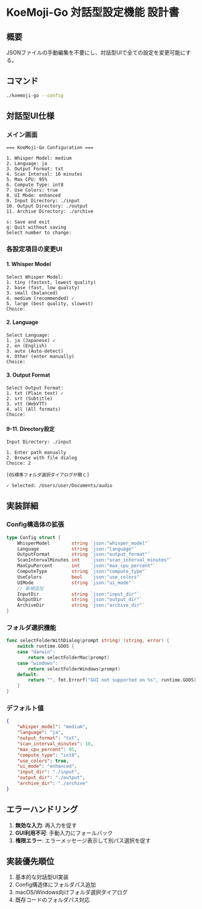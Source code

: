 # KoeMoji-Go 対話型設定機能 設計書

## 概要
JSONファイルの手動編集を不要にし、対話型UIで全ての設定を変更可能にする。

## コマンド
```bash
./koemoji-go --config
```

## 対話型UI仕様

### メイン画面
```
=== KoeMoji-Go Configuration ===

1. Whisper Model: medium
2. Language: ja
3. Output Format: txt
4. Scan Interval: 10 minutes
5. Max CPU: 95%
6. Compute Type: int8
7. Use Colors: true
8. UI Mode: enhanced
9. Input Directory: ./input
10. Output Directory: ./output
11. Archive Directory: ./archive

s: Save and exit
q: Quit without saving
Select number to change: 
```

### 各設定項目の変更UI

#### 1. Whisper Model
```
Select Whisper Model:
1. tiny (fastest, lowest quality)
2. base (fast, low quality)
3. small (balanced)
4. medium (recommended) ✓
5. large (best quality, slowest)
Choice: 
```

#### 2. Language
```
Select Language:
1. ja (Japanese) ✓
2. en (English)
3. auto (Auto-detect)
4. Other (enter manually)
Choice: 
```

#### 3. Output Format
```
Select Output Format:
1. txt (Plain text) ✓
2. srt (Subtitle)
3. vtt (WebVTT)
4. all (All formats)
Choice: 
```

#### 9-11. Directory設定
```
Input Directory: ./input

1. Enter path manually
2. Browse with file dialog
Choice: 2

[OS標準フォルダ選択ダイアログが開く]

✓ Selected: /Users/user/Documents/audio
```

## 実装詳細

### Config構造体の拡張
```go
type Config struct {
    WhisperModel        string `json:"whisper_model"`
    Language            string `json:"language"`
    OutputFormat        string `json:"output_format"`
    ScanIntervalMinutes int    `json:"scan_interval_minutes"`
    MaxCpuPercent       int    `json:"max_cpu_percent"`
    ComputeType         string `json:"compute_type"`
    UseColors           bool   `json:"use_colors"`
    UIMode              string `json:"ui_mode"`
    // 新規追加
    InputDir            string `json:"input_dir"`
    OutputDir           string `json:"output_dir"`
    ArchiveDir          string `json:"archive_dir"`
}
```

### フォルダ選択機能
```go
func selectFolderWithDialog(prompt string) (string, error) {
    switch runtime.GOOS {
    case "darwin":
        return selectFolderMac(prompt)
    case "windows":
        return selectFolderWindows(prompt)
    default:
        return "", fmt.Errorf("GUI not supported on %s", runtime.GOOS)
    }
}
```

### デフォルト値
```json
{
    "whisper_model": "medium",
    "language": "ja",
    "output_format": "txt",
    "scan_interval_minutes": 10,
    "max_cpu_percent": 95,
    "compute_type": "int8",
    "use_colors": true,
    "ui_mode": "enhanced",
    "input_dir": "./input",
    "output_dir": "./output",
    "archive_dir": "./archive"
}
```

## エラーハンドリング

1. **無効な入力**: 再入力を促す
2. **GUI利用不可**: 手動入力にフォールバック
3. **権限エラー**: エラーメッセージ表示して別パス選択を促す

## 実装優先順位

1. 基本的な対話型UI実装
2. Config構造体にフォルダパス追加
3. macOS/Windows向けフォルダ選択ダイアログ
4. 既存コードのフォルダパス対応